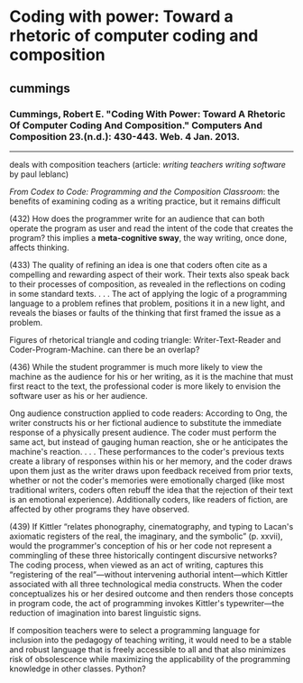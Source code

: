 # Coding with power: Toward a rhetoric of computer coding and composition

## cummings

### Cummings, Robert E. "Coding With Power: Toward A Rhetoric Of Computer Coding And Composition." Computers And Composition 23.(n.d.): 430-443. Web. 4 Jan. 2013.

---

deals with composition teachers (article: *writing teachers writing software* by paul leblanc)

*From Codex to Code: Programming and the Composition Classroom*: the benefits of examining coding as a writing practice, but it remains difficult

(432) How does the programmer write for an audience that can both operate the program as user and read the intent of the code that creates the program? this implies a **meta-cognitive sway**, the way writing, once done, affects thinking.

(433) The quality of refining an idea is one that coders often cite as a compelling and rewarding aspect of their work. Their texts also speak back to their processes of composition, as revealed in the reflections on coding in some standard texts. . . . The act of applying the logic of a programming language to a problem refines that problem, positions it in a new light, and reveals the biases or faults of the thinking that first framed the issue as a problem.

Figures of rhetorical triangle and coding triangle: Writer-Text-Reader and Coder-Program-Machine. can there be an overlap?

(436) While the student programmer is much more likely to view the machine as the audience for his or her writing, as it is the machine that must first react to the text, the professional coder is more likely to envision the software user as his or her audience.

Ong audience construction applied to code readers: According to Ong, the writer constructs his or her fictional audience to substitute the immediate response of a physically present audience. The coder must perform the same act, but instead of gauging human reaction, she or he anticipates the machine's reaction. . . . These performances to the coder's previous texts create a library of responses within his or her memory, and the coder draws upon them just as the writer draws upon feedback received from prior texts, whether or not the coder's memories were emotionally charged (like most traditional writers, coders often rebuff the idea that the rejection of their text is an emotional experience). Additionally coders, like readers of fiction, are affected by other programs they have observed.

(439) If Kittler “relates phonography, cinematography, and typing to Lacan's axiomatic registers of the real, the imaginary, and the symbolic” (p. xxvii), would the programmer's conception of his or her code not represent a commingling of these three historically contingent discursive networks? The coding process, when viewed as an act of writing, captures this “registering of the real”—without intervening authorial intent—which Kittler associated with all three technological media constructs. When the coder conceptualizes his or her desired outcome and then renders those concepts in program code, the act of programming invokes Kittler's typewriter—the reduction of imagination into barest linguistic signs.

If composition teachers were to select a programming language for inclusion into the pedagogy of teaching writing, it would need to be a stable and robust language that is freely accessible to all and that also minimizes risk of obsolescence while maximizing the applicability of the programming knowledge in other classes. Python?